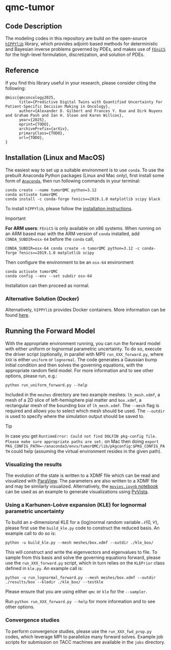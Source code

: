 # qmc-tumor

## Code Description
The modeling codes in this repository are build on the open-source [`hIPPYlib`](https://github.com/hippylib/hippylib) library, which provides adjoint-based methods for deterministic and Bayesian inverse problems governed by PDEs, and makes use of [`FEniCS`](https://fenicsproject.org/download/archive/) for the high-level formulation, discretization, and solution of PDEs.


## Reference
If you find this library useful in your research, please consider citing the following:
```
@misc{qmconcology2025,
      title={Predictive Digital Twins with Quantified Uncertainty for Patient-Specific Decision Making in Oncology}, 
      author={Alexander D. Gilbert and Frances Y. Kuo and Dirk Nuyens and Graham Pash and Ian H. Sloan and Karen Willcox},
      year={2025},
      eprint={TODO},
      archivePrefix={arXiv},
      primaryClass={TODO},
      url={TODO}, 
}
```

## Installation (Linux and MacOS)
The easiest way to set up a suitable environment is to use `conda`. To use the prebuilt Anaconda Python packages (Linux and Mac only), first install some form of [`Anaconda`](https://www.anaconda.com/docs/getting-started/miniconda/main), then run following commands in your terminal:

```
conda create --name tumorQMC python=3.12
conda activate tumorQMC
conda install -c conda-forge fenics==2019.1.0 matplotlib scipy black
```

To install `hIPPYlib`, please follow the [installation instructions](https://github.com/hippylib/hippylib/blob/master/INSTALL.md).

> [!IMPORTANT]
> **For ARM users**: `FEniCS` is only available on x86 systems. When running on an ARM based mac with the ARM version of `conda` installed, add `CONDA_SUBDIR=osx-64` before the `conda` call,
> ```
> CONDA_SUBDIR=osx-64 conda create -n tumorQMC python=3.12 -c conda-forge fenics==2019.1.0 matplotlib scipy
> ```
> Then configure the environment to be an `osx-64` environment
> ```
> conda activate tumorQMC
> conda config --env --set subdir osx-64
> ```
> Installation can then proceed as normal.

### Alternative Solution (Docker)
Alternatively, `hIPPYlib` provides Docker containers. More information can be found [here](https://github.com/hippylib/hippylib/blob/master/INSTALL.md#run-fenics-from-docker-linux-macos-windows).

## Running the Forward Model
With the appropriate environment running, you can run the forward model with either uniform or lognormal parametric uncertainty. To do so, execute the driver script (optionally, in parallel with MPI) `run_XXX_forward.py`, where `XXX` is either `uniform` or `lognormal`. The code generates a Gaussian bump initial condition and then solves the governing equations, with the appropriate random field model. For more information and to see other options, please run, e.g.:
```
python run_uniform_forward.py --help
```

Included in the `meshes` directory are two example meshes: `lh_mesh.xdmf`, a mesh of a 2D slice of left-hemisphere pial matter and `box.xdmf`, a rectangular mesh of the bounding box of `lh_mesh.xdmf`. The `--mesh` flag is required and allows you to select which mesh should be used. The `--outdir` is used to specify where the simulation output should be saved to.

> [!TIP]
> In case you get `RuntimeError: Could not find DOLFIN pkg-config file. Please make sure appropriate paths are set.` on Mac then doing `export PKG_CONFIG_PATH=~/anaconda3/envs/tumorQMC/lib/pkgconfig:$PKG_CONFIG_PATH` could help (assuming the virtual environment resides in the given path).

### Visualizing the results
The evolution of the state is written to a XDMF file which can be read and visualized with [ParaView](https://www.paraview.org/). The parameters are also written to a XDMF file and may be similarly visualized. Alternatively, the [`movies.ipynb` notebook](./postprocessing/movies.ipynb) can be used as an example to generate visualizations using [PyVista](https://github.com/pyvista/pyvista).

### Using a Karhunen-Loève expansion (KLE) for lognormal parametric uncertainty
To build an $s$-dimensional KLE for a (log)normal random variable $\mathcal{N}(0,\mathcal{C})$, please first use the `build_kle.py` code to construct the reduced basis. An example call to do so is:
```
python -u build_kle.py --mesh meshes/box.xdmf --outdir ./kle_box/
```
This will construct and write the eigenvectors and eigenvalues to file. To sample from this basis and solve the governing equations forward, please use the `run_XXX_forward.py` script, which in turn relies on the `KLEPrior` class defined in `kle.py`. An example call is:
```
python -u run_lognormal_forward.py --mesh meshes/box.xdmf --outdir ./results/box --kledir ./kle_box/ --testkle
```
Please ensure that you are using either `qmc` or `kle` for the `--sampler`.

Run `python run_XXX_forward.py --help` for more information and to see other options.

### Convergence studies
To perform convergence studies, please use the `run_XXX_fwd_prop.py` codes, which leverage MPI to parallelize many forward solves. Example job scripts for submission on TACC machines are available in the `jobs` directory.

